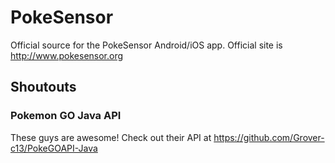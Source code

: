 # PokeSensor
Official source for the PokeSensor Android/iOS app. Official site is http://www.pokesensor.org

## Shoutouts

### Pokemon GO Java API 
These guys are awesome! Check out their API at https://github.com/Grover-c13/PokeGOAPI-Java
